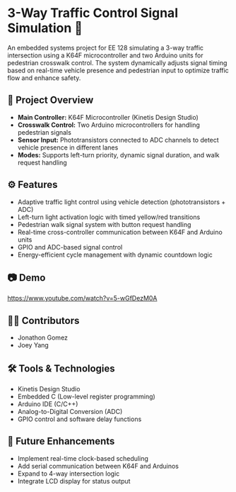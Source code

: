 # 3-Way Traffic Control Signal Simulation 🚦

An embedded systems project for EE 128 simulating a 3-way traffic intersection using a K64F microcontroller and two Arduino units for pedestrian crosswalk control. The system dynamically adjusts signal timing based on real-time vehicle presence and pedestrian input to optimize traffic flow and enhance safety.

## 🔧 Project Overview

- **Main Controller:** K64F Microcontroller (Kinetis Design Studio)
- **Crosswalk Control:** Two Arduino microcontrollers for handling pedestrian signals
- **Sensor Input:** Phototransistors connected to ADC channels to detect vehicle presence in different lanes
- **Modes:** Supports left-turn priority, dynamic signal duration, and walk request handling

## ⚙️ Features

- Adaptive traffic light control using vehicle detection (phototransistors + ADC)
- Left-turn light activation logic with timed yellow/red transitions
- Pedestrian walk signal system with button request handling
- Real-time cross-controller communication between K64F and Arduino units
- GPIO and ADC-based signal control
- Energy-efficient cycle management with dynamic countdown logic

## 📷 Demo

https://www.youtube.com/watch?v=5-wGfDezM0A

## 👨‍💻 Contributors

- Jonathon Gomez
- Joey Yang

## 🛠 Tools & Technologies

- Kinetis Design Studio
- Embedded C (Low-level register programming)
- Arduino IDE (C/C++)
- Analog-to-Digital Conversion (ADC)
- GPIO control and software delay functions

## 📌 Future Enhancements

- Implement real-time clock-based scheduling
- Add serial communication between K64F and Arduinos
- Expand to 4-way intersection logic
- Integrate LCD display for status output
